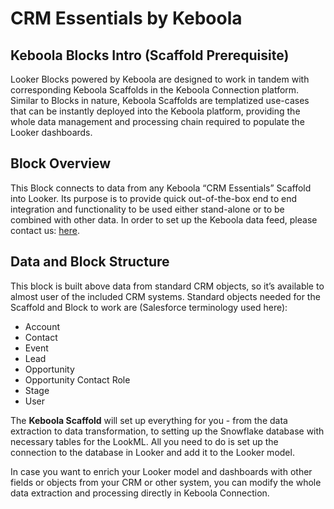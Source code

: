 # CRM Essentials by Keboola

## Keboola Blocks Intro (Scaffold Prerequisite)
Looker Blocks powered by Keboola are designed to work in tandem with corresponding Keboola Scaffolds in the Keboola Connection platform. Similar to Blocks in nature, Keboola Scaffolds are templatized use-cases that can be instantly deployed into the Keboola platform, providing the whole data management and processing chain required to populate the Looker dashboards.

## Block Overview
This Block connects to data from any Keboola “CRM Essentials” Scaffold into Looker. Its purpose is to provide quick out-of-the-box end to end integration and functionality to be used either stand-alone or to be combined with other data. In order to set up the Keboola data feed, please contact us: [here](https://get.keboola.com/lookerblocks?block=crm_essentials).

## Data and Block Structure
This block is built above data from standard CRM objects, so it’s available to almost user of the included CRM systems. Standard objects needed for the Scaffold and Block to work are (Salesforce terminology used here):

*  Account
*  Contact
*  Event
*  Lead
*  Opportunity
*  Opportunity Contact Role
*  Stage
*  User

The **Keboola Scaffold** will set up everything for you - from the data extraction to data transformation, to setting up the Snowflake database with necessary tables for the LookML. All you need to do is set up the connection to the database in Looker and add it to the Looker model.

In case you want to enrich your Looker model and dashboards with other fields or objects from your CRM or other system, you can modify the whole data extraction and processing directly in Keboola Connection.
